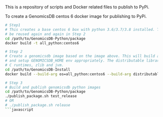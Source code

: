 This is a repository of scripts and Docker related files to publish to PyPi.

To create a GenomicsDB centos 6 docker image for publishing to PyPi.

```bash
# Step1
# This creates a base centos 6 box with python 3.6/3.7/3.8 installed. This may be built once and cached to
# be reused again and again in Step 2
cd /path/to/GenomicsDB-Python/package
docker build -t all_python:centos6

# Step 2
# Create a genomicsdb image based on the image above. This will build and install GenomicsDB into /usr/local
# and setup GENOMICSDB_HOME env appropriately. The distributable libraries should have dependencies only on
# C runtimes, zlib and jvm.
cd /path/to/GenomicsDB-Install
docker build --build-arg os=all_python:centos6 --build-arg distributable_jar=true -t genomicsdb:all_python .

# Step 3
# Build and publish genomicsdb python images
cd /path/to/GenomicsDB-Python/package
./publish_package.sh test_release
# OR
# ./publish_package.sh release
```javascript
